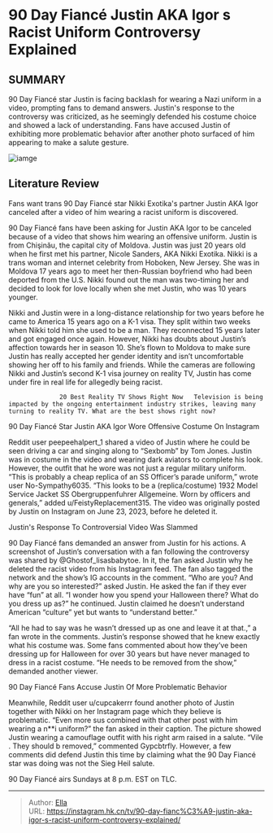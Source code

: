 # 90 Day Fiancé Justin AKA Igor s Racist Uniform Controversy Explained


## SUMMARY 



  90 Day Fiancé star Justin is facing backlash for wearing a Nazi uniform in a video, prompting fans to demand answers.   Justin&#39;s response to the controversy was criticized, as he seemingly defended his costume choice and showed a lack of understanding.   Fans have accused Justin of exhibiting more problematic behavior after another photo surfaced of him appearing to make a salute gesture.  

![iamge](https://static1.srcdn.com/wordpress/wp-content/uploads/2023/11/90-day-fiance-_-justin-aka-igor-s-racist-uniform-controversy-explained.jpg)

## Literature Review
Fans want trans 90 Day Fiancé star Nikki Exotika&#39;s partner Justin AKA Igor canceled after a video of him wearing a racist uniform is discovered.




90 Day Fiancé fans have been asking for Justin AKA Igor to be canceled because of a video that shows him wearing an offensive uniform. Justin is from Chişinău, the capital city of Moldova. Justin was just 20 years old when he first met his partner, Nicole Sanders, AKA Nikki Exotika. Nikki is a trans woman and internet celebrity from Hoboken, New Jersey. She was in Moldova 17 years ago to meet her then-Russian boyfriend who had been deported from the U.S. Nikki found out the man was two-timing her and decided to look for love locally when she met Justin, who was 10 years younger.




Nikki and Justin were in a long-distance relationship for two years before he came to America 15 years ago on a K-1 visa. They split within two weeks when Nikki told him she used to be a man. They reconnected 15 years later and got engaged once again. However, Nikki has doubts about Justin’s affection towards her in season 10. She’s flown to Moldova to make sure Justin has really accepted her gender identity and isn’t uncomfortable showing her off to his family and friends. While the cameras are following Nikki and Justin’s second K-1 visa journey on reality TV, Justin has come under fire in real life for allegedly being racist.

                  20 Best Reality TV Shows Right Now   Television is being impacted by the ongoing entertainment industry strikes, leaving many turning to reality TV. What are the best shows right now?    


 90 Day Fiancé Star Justin AKA Igor Wore Offensive Costume On Instagram 

 




Reddit user peepeehalpert_1 shared a video of Justin where he could be seen driving a car and singing along to “Sexbomb” by Tom Jones. Justin was in costume in the video and wearing dark aviators to complete his look. However, the outfit that he wore was not just a regular military uniform. “This is probably a cheap replica of an SS Officer’s parade uniform,” wrote user No-Sympathy6035. “This looks to be a (replica/costume) 1932 Model Service Jacket SS Obergruppenfuhrer Allgemeine. Worn by officers and generals,” added u/FeistyReplacement315. The video was originally posted by Justin on Instagram on June 23, 2023, before he deleted it.



 Justin&#39;s Response To Controversial Video Was Slammed 

 

90 Day Fiancé fans demanded an answer from Justin for his actions. A screenshot of Justin’s conversation with a fan following the controversy was shared by @Ghostof_lisasbabytoe. In it, the fan asked Justin why he deleted the racist video from his Instagram feed. The fan also tagged the network and the show’s IG accounts in the comment. “Who are you? And why are you so interested?” asked Justin. He asked the fan if they ever have “fun” at all. “I wonder how you spend your Halloween there? What do you dress up as?” he continued. Justin claimed he doesn’t understand American “culture” yet but wants to “understand better.”




“All he had to say was he wasn’t dressed up as one and leave it at that.,” a fan wrote in the comments. Justin’s response showed that he knew exactly what his costume was. Some fans commented about how they’ve been dressing up for Halloween for over 30 years but have never managed to dress in a racist costume. “He needs to be removed from the show,” demanded another viewer.



 90 Day Fiancé Fans Accuse Justin Of More Problematic Behavior 

 

Meanwhile, Reddit user u/cupcakerrr found another photo of Justin together with Nikki on her Instagram page which they believe is problematic. “Even more sus combined with that other post with him wearing a n**i uniform?” the fan asked in their caption. The picture showed Justin wearing a camouflage outfit with his right arm raised in a salute. “Vile . They should b removed,” commented Gypcbtrfly. However, a few comments did defend Justin this time by claiming what the 90 Day Fiancé star was doing was not the Sieg Heil salute.






90 Day Fiancé airs Sundays at 8 p.m. EST on TLC.






---

> Author: [Ella](https://instagram.hk.cn/)  
> URL: https://instagram.hk.cn/tv/90-day-fianc%C3%A9-justin-aka-igor-s-racist-uniform-controversy-explained/  

